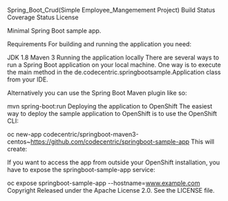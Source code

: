 Spring_Boot_Crud(Simple Employee_Mangemement Project)
Build Status Coverage Status License

Minimal Spring Boot sample app.

Requirements
For building and running the application you need:

JDK 1.8
Maven 3
Running the application locally
There are several ways to run a Spring Boot application on your local machine. One way is to execute the main method in the de.codecentric.springbootsample.Application class from your IDE.

Alternatively you can use the Spring Boot Maven plugin like so:

mvn spring-boot:run
Deploying the application to OpenShift
The easiest way to deploy the sample application to OpenShift is to use the OpenShift CLI:

oc new-app codecentric/springboot-maven3-centos~https://github.com/codecentric/springboot-sample-app
This will create:


If you want to access the app from outside your OpenShift installation, you have to expose the springboot-sample-app service:

oc expose springboot-sample-app --hostname=www.example.com
Copyright
Released under the Apache License 2.0. See the LICENSE file.
